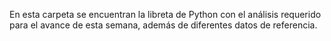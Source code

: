 En esta carpeta se encuentran la libreta de Python con el análisis requerido para el avance de esta semana, además de diferentes datos de referencia.
